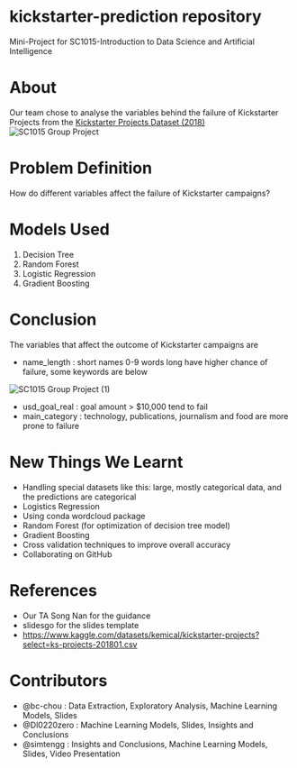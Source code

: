 # kickstarter-prediction repository
Mini-Project for SC1015-Introduction to Data Science and Artificial Intelligence

# About
Our team chose to analyse the variables behind the failure of Kickstarter Projects from the <a href="https://www.kaggle.com/datasets/kemical/kickstarter-projects?resource=download" target="_blank" rel="noopener noreferrer"> Kickstarter Projects Dataset (2018) </a>
![SC1015 Group Project](https://user-images.githubusercontent.com/98451821/164985819-7615f81d-bed0-42d6-aea3-c0cba966bd4a.png)

# Problem Definition
How do different variables affect the failure of Kickstarter campaigns?

# Models Used
1. Decision Tree
2. Random Forest
3. Logistic Regression
4. Gradient Boosting

# Conclusion
The variables that affect the outcome of Kickstarter campaigns are 
- name_length : short names 0-9 words long have higher chance of failure, some keywords are below

![SC1015 Group Project (1)](https://user-images.githubusercontent.com/98451821/164985897-57570c6d-144a-4aa7-91b9-4b7eb9226e2d.png)

- usd_goal_real : goal amount > $10,000 tend to fail
- main_category : technology, publications, journalism and food are more prone to failure

# New Things We Learnt
- Handling special datasets like this: large, mostly categorical data, and the predictions are categorical
- Logistics Regression
- Using conda wordcloud package
- Random Forest (for optimization of decision tree model)
- Gradient Boosting
- Cross validation techniques to improve overall accuracy
- Collaborating on GitHub

# References
- Our TA Song Nan for the guidance
- slidesgo for the slides template
- https://www.kaggle.com/datasets/kemical/kickstarter-projects?select=ks-projects-201801.csv

# Contributors
- @bc-chou : Data Extraction, Exploratory Analysis, Machine Learning Models, Slides 
- @Dl0220zero : Machine Learning Models, Slides, Insights and Conclusions 
- @simtengg : Insights and Conclusions, Machine Learning Models, Slides, Video Presentation

